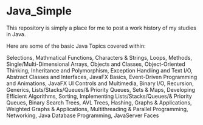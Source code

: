 # Java_Simple

This repository is simply a place for me to post a work history of my studies in Java. 

Here are some of the basic Java Topics covered within:

Selections,
Mathmatical Functions,
Characters & Strings,
Loops,
Methods,
Single/Multi-Dimensional Arrays,
Objects and Classes,
Object-Oriented Thinking,
Inheritance and Polymorphism,
Exception Handling and Text I/O,
Abstract Classes and Interfaces,
JavaFX Basics,
Event-Driven Programming and Animations,
JavaFX UI Controls and Multimedia,
Binary I/O,
Recursion,
Generics,
Lists/Stacks/Queues/& Priority Queues,
Sets & Maps,
Developing Efficient Algorithms, 
Sorting,
Implementing Lists/Stacks/Queues/& Priority Queues,
Binary Search Trees,
AVL Trees,
Hashing,
Graphs & Applications,
Weighted Graphs & Applications,
Multithreading & Parallel Programming,
Networking,
Java Database Programming,
JavaServer Faces
